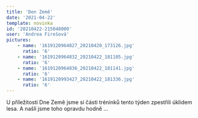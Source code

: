 ```yaml
---
title: 'Den Země'
date: '2021-04-22'
template: novinka
id: '20210422-215048000'
user: 'Andrea Firešová'
pictures:
    - name: '1619120964827_20210420_173126.jpg'
      ratio: '6'
    - name: '1619120964832_20210422_181105.jpg'
      ratio: '6'
    - name: '1619120964836_20210422_181141.jpg'
      ratio: '6'
    - name: '1619120993427_20210422_181336.jpg'
      ratio: '6'
---
```

U příležitosti Dne Země jsme si části tréninků tento týden zpestřili úklidem lesa. A našli jsme toho opravdu hodně ...
